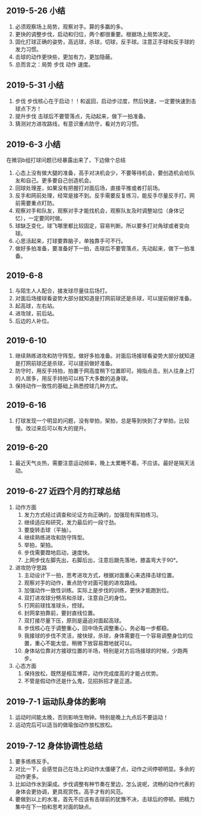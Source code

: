 ## 2019-5-26 小结
1. 必须观察场上局势，观察对手。算的多赢的多。
2. 更快的调整步伐，启动和归位，两个都很重要。根据场上局势决定。
3. 固化打球正确的姿势，高远球，杀球，切球，反手球。注意正手球和反手球的发力习惯。
4. 击球的动作更快些，更加有力，更加隐蔽。 
5. 总而言之：局势 步伐 动作 速度。


## 2019-5-31 小结
1. 步伐 步伐核心在于启动！！和返回，启动步过度，然后快速，一定要快速到击球点下方！
2. 提升步伐 击球后不要管落点，先动起来，做下一拍准备。
3. 猜测对方进攻路线，有意识重点防守，看对方的习惯。

## 2019-6-3 小结
在微羽b组打球问题已经暴露出来了，下边做个总结
1. 心态上没有做大腿的准备，高手对决机会少，不要等待机会，要创造机会给队友和自己。更多要自己创造机会。 
2. 回球处理差，如果没有把握打对面后场，直接平推或者打前场。
3. 反手和网前处理，经常是接不到。反手需要反复练习，能反手尽量反手打。网前需要重点盯防。
4. 观察对手和队友，观察对手才能找机会，观察队友及时调整站位（身体记忆），一定要同时做。
5. 球缺乏变化，球飞哪里都比较固定，容易判断。所以要多打对角球或者变向球。
6. 心思活起来，打球要靠脑子，单独靠手可不行。
7. 做好多拍准备，要准备好下一拍，击球后不要管落点，先动起来，做下一拍准备。

## 2019-6-8
1. 与陌生人人配合，接发球尽量往后场打。
2. 对面后场接球看姿势大部分就知道是打网前球还是杀球，可以提前做好准备。
3. 起高球，左右站。
4. 进攻球，前后站。
5. 后边的人补位。

## 2019-6-10
1. 继续熟练进攻和防守阵型。做好多拍准备。对面后场接球看姿势大部分就知道是打网前球还是杀球，可以提前做好准备。
2. 防守时，用反手持拍，拍置于网高度稍下位置即可。拇指点击，别人往身上打的人居多，用反手持拍可以档下大多数的追身球。
3. 保持动作一致性的基础上熟悉控球几种方式。

## 2019-6-16
1. 打球发现一个明显的问题，没有举拍，架拍，总是等到快到了才举拍，比较慢。改过来后可以有大的提升。

## 2019-6-20
1. 最近天气炎热，需要注意运动频率，晚上太累睡不着。不应该。最好是隔天活动。


## 2019-6-27 近四个月的打球总结
1. 动作方面
    1. 发力方式经过调查和论证方向正确的，加强现有挥拍练习。
    2. 继续适应和研究，发力最后的一段寸劲。
    3. 要旋转击球（平抽）。
    4. 继续熟练进攻和防守阵型。
    5. 举拍，架拍。
    6.  步伐需要蹬地启动，速度快。
    7.  上网步伐左脚先出，右脚后出，注意后跟先落地，膝盖弯大于90°。
2. 进攻防守思路
    1. 主动设计下一拍，思考进攻方式，根据对面重心来选择击球位置。
    2. 观察对手的动作，重点防守对面可能的进攻路线。
    3. 加强动作一致性训练。实际上是步伐的训练，更快才能跑到位。
    4. 双打进攻球分劈吊和杀球，注意自己的身位。
    5. 打网前球找准球头，控球。
    6.  封网拿拍靠前，要封直线位置。
    7.  双打接尽量下压，原则是逼迫对面起高球。
    8.  步伐核心在于调整重心，回中场先调整重心，务必每一步都稳。
    9.  我接球的步伐不灵活，接快球，杀球，身体需要在一个容易调整身位的位置，重心不能太低，稍微下放容易蹬地就可以。
    10. 身体站位靠对方接球位置的半场，特别是对方后场接球的时候，少跑两步。
3. 心态方面
    1.  保持放松，既然是相互博弈，动作完成度高的才能占优势。
    2.  不管是假动作还是什么鬼，见招拆招才是正道。

## 2019-7-1 运动队身体的影响
1. 运动时间能太晚，否则影响生物钟。特别是晚上九点后不要运动！
2. 运动完后可以适当的做瑜伽动作放松放松。
   
## 2019-7-12 身体协调性总结
1. 要多练练反手。
2. 对比一下，会感觉自己在场上的动作太僵硬了点，动作之间停顿明显。多余的动作更多。
3. 比如动作水到渠成。步伐调整有种节奏在里边，怎么说呢，流畅的动作代表的身体会更协调，更具观赏性。高手才有的风范。
4. 要做到以上的水准，首先不应该有击球前的犹豫不决，击球后的停顿。把精力集中在下一拍和思考对面的缺点。